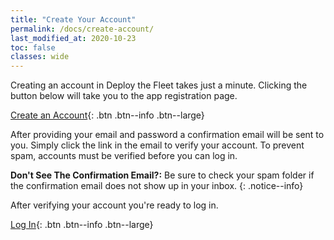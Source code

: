 ```yaml
---
title: "Create Your Account"
permalink: /docs/create-account/
last_modified_at: 2020-10-23
toc: false
classes: wide
---
```


Creating an account in Deploy the Fleet takes just a minute. Clicking the button below will take you to the app registration page.

[Create an Account](https://app.deploythefleet.io?register=true){: .btn .btn--info .btn--large}

After providing your email and password a confirmation email will be sent to you. Simply click the link in the email to verify your account. To prevent spam, accounts must be verified before you can log in.

<i class='fas fa-info-circle'></i> **Don't See The Confirmation Email?:** Be sure to check your spam folder if the confirmation email does not show up in your inbox.
{: .notice--info}

After verifying your account you're ready to log in.

[Log In](https://app.deploythefleet.io){: .btn .btn--info .btn--large}
